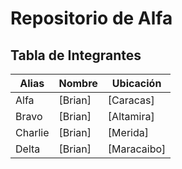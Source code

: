 # Repositorio de Alfa

## Tabla de Integrantes

| Alias     | Nombre   | Ubicación    |
|-----------|----------|--------------|
| Alfa      | [Brian] | [Caracas] |
| Bravo     | [Brian] | [Altamira] |
| Charlie   | [Brian] | [Merida] |
| Delta     | [Brian] | [Maracaibo] |

